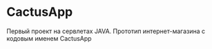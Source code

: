 # CactusApp

Первый проект на сервлетах JAVA.
Прототип интернет-магазина с кодовым именем CactusApp
